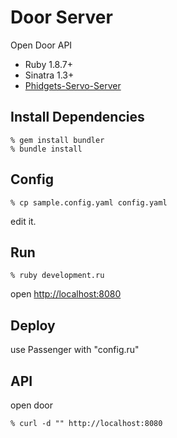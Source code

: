 Door Server
===========
Open Door API

* Ruby 1.8.7+
* Sinatra 1.3+
* [Phidgets-Servo-Server](https://github.com/shokai/phidgets-servo-server)


Install Dependencies
--------------------

    % gem install bundler
    % bundle install


Config
------

    % cp sample.config.yaml config.yaml

edit it.


Run
---

    % ruby development.ru

open [http://localhost:8080](http://localhost:8080)


Deploy
------
use Passenger with "config.ru"


API
---

open door

    % curl -d "" http://localhost:8080
